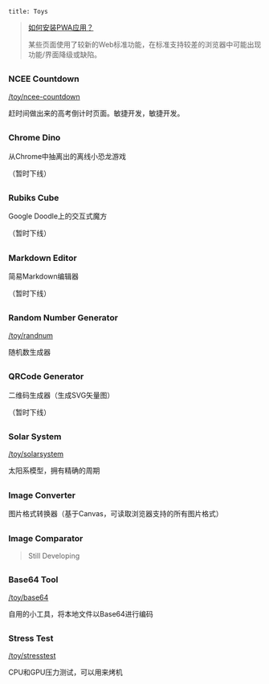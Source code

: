 ```
title: Toys
```

> [如何安装PWA应用？](https://developer.mozilla.org/docs/Web/Progressive_web_apps/Add_to_home_screen)
>
> 某些页面使用了较新的Web标准功能，在标准支持较差的浏览器中可能出现功能/界面降级或缺陷。

<h2></h2>

### NCEE Countdown

[/toy/ncee-countdown](/toy/ncee-countdown)

赶时间做出来的高考倒计时页面。敏捷开发，敏捷开发。

<h2></h2>

### Chrome Dino

<!-- [/toy/dino](/toy/dino) -->

从Chrome中抽离出的离线小恐龙游戏

（暂时下线）

<h2></h2>

### Rubiks Cube

<!-- [/toy/rubikscube](/toy/rubikscube) -->

Google Doodle上的交互式魔方

（暂时下线）

<h2></h2>

### Markdown Editor

<!-- [/toy/mdeditor](/toy/mdeditor) -->

简易Markdown编辑器

（暂时下线）

<h2></h2>

### Random Number Generator

[/toy/randnum](/toy/randnum)

随机数生成器

<h2></h2>

### QRCode Generator

<!-- [/toy/qrcode](/toy/qrcode) -->

二维码生成器（生成SVG矢量图）

（暂时下线）

<h2></h2>

### Solar System

[/toy/solarsystem](/toy/solarsystem)

太阳系模型，拥有精确的周期

<h2></h2>

### Image Converter

<!-- [/toy/imgconverter](/toy/imgconverter) -->

图片格式转换器（基于Canvas，可读取浏览器支持的所有图片格式）

<h2></h2>

### Image Comparator

> Still Developing

<!-- [/toy/imgcomparator](/toy/imgcomparator) -->

<h2></h2>

### Base64 Tool

[/toy/base64](/toy/base64)

自用的小工具，将本地文件以Base64进行编码

<h2></h2>

### Stress Test

[/toy/stresstest](/toy/stresstest)

CPU和GPU压力测试，可以用来烤机
